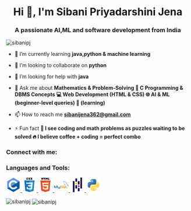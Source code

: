 <h1 align="center">Hi 👋, I'm Sibani Priyadarshini Jena</h1>
<h3 align="center">A passionate AI,ML and software development from India</h3>

<p align="left"> <img src="https://komarev.com/ghpvc/?username=sibanipj&label=Profile%20views&color=0e75b6&style=flat" alt="sibanipj" /> </p>

- 🌱 I’m currently learning **java,python & machine learning**

- 👯 I’m looking to collaborate on **python**

- 🤝 I’m looking for help with **java**

- 💬 Ask me about **Mathematics & Problem-Solving 🧠
                    C Programming & DBMS Concepts 💻
                    Web Development (HTML & CSS) 🌐
                    AI & ML (beginner-level queries) 🤖 (learning)**

- 📫 How to reach me **sibanijena362@gmail.com**

- ⚡ Fun fact **🧩 I see coding and math problems as puzzles waiting to be solved 🔥
                   I believe coffee + coding = perfect combo**

<h3 align="left">Connect with me:</h3>
<p align="left">
</p>

<h3 align="left">Languages and Tools:</h3>
<p align="left"> <a href="https://www.cprogramming.com/" target="_blank" rel="noreferrer"> <img src="https://raw.githubusercontent.com/devicons/devicon/master/icons/c/c-original.svg" alt="c" width="40" height="40"/> </a> <a href="https://www.w3schools.com/css/" target="_blank" rel="noreferrer"> <img src="https://raw.githubusercontent.com/devicons/devicon/master/icons/css3/css3-original-wordmark.svg" alt="css3" width="40" height="40"/> </a> <a href="https://www.w3.org/html/" target="_blank" rel="noreferrer"> <img src="https://raw.githubusercontent.com/devicons/devicon/master/icons/html5/html5-original-wordmark.svg" alt="html5" width="40" height="40"/> </a> <a href="https://www.mysql.com/" target="_blank" rel="noreferrer"> <img src="https://raw.githubusercontent.com/devicons/devicon/master/icons/mysql/mysql-original-wordmark.svg" alt="mysql" width="40" height="40"/> </a> <a href="https://pandas.pydata.org/" target="_blank" rel="noreferrer"> <img src="https://raw.githubusercontent.com/devicons/devicon/2ae2a900d2f041da66e950e4d48052658d850630/icons/pandas/pandas-original.svg" alt="pandas" width="40" height="40"/> </a> <a href="https://www.python.org" target="_blank" rel="noreferrer"> <img src="https://raw.githubusercontent.com/devicons/devicon/master/icons/python/python-original.svg" alt="python" width="40" height="40"/> </a> </p>

<p><img align="left" src="https://github-readme-stats.vercel.app/api/top-langs?username=sibanipj&show_icons=true&locale=en&layout=compact" alt="sibanipj" /></p>

<p>&nbsp;<img align="center" src="https://github-readme-stats.vercel.app/api?username=sibanipj&show_icons=true&locale=en" alt="sibanipj" /></p>
